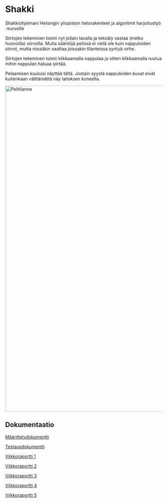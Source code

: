 # Shakki
Shakkiohjelmani Helsingin yliopiston tietorakenteet ja algoritmit harjoitustyö -kurssille

Siirtojen tekeminen toimii nyt jollain tavalla ja tekoäly vastaa (melko huonoilla) siirroilla. Muita sääntöjä pelissä ei vielä ole kuin nappuloiden siirrot, mutta niissäkin saattaa joissakin tilanteissa syntyä virhe.

Siirtojen tekeminen toimii klikkaamalla nappulaa ja sitten klikkaamalla ruutua mihin nappulan haluaa siirtää.

Pelaamisen kuuluisi näyttää tältä. Jostain syystä nappuloiden kuvat eivät kuitenkaan välttämättä näy laitoksen koneella.

<img width="1042" alt="Pelitilanne" src="https://user-images.githubusercontent.com/80990021/194730212-91bc7e97-7450-44c2-af15-a2efe31ae019.png">


## Dokumentaatio
[Määrittelydokumentti](https://github.com/Saukka/Shakki/blob/main/dokumentaatio/M%C3%A4%C3%A4rittelydokumentti.md)

[Testausdokumentti](https://github.com/Saukka/Shakki/blob/main/dokumentaatio/Testaus.md)

[Viikkoraportti 1](https://github.com/Saukka/Shakki/blob/main/dokumentaatio/Viikkoraportti%201.md)

[Viikkoraportti 2](https://github.com/Saukka/Shakki/blob/main/dokumentaatio/Viikkoraportti%202.md)

[Viikkoraportti 3](https://github.com/Saukka/Shakki/blob/main/dokumentaatio/Viikkoraportti%203.md)

[Viikkoraportti 4](https://github.com/Saukka/Shakki/blob/main/dokumentaatio/Viikkoraportti%204.md)

[Viikkoraportti 5](https://github.com/Saukka/Shakki/blob/main/dokumentaatio/Viikkoraportti%205.md)
